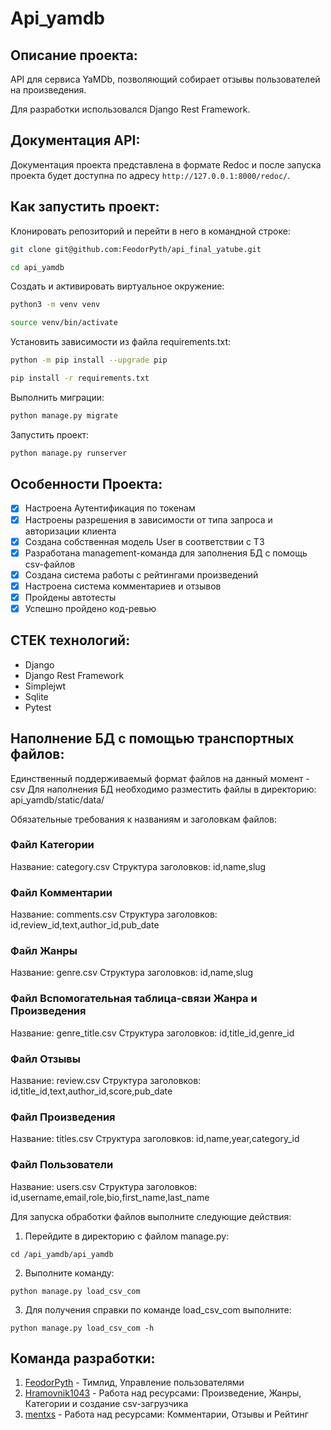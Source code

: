 # Api_yamdb
## Описание проекта:
API для сервиса YaMDb, позволяющий собирает отзывы пользователей на произведения.

Для разработки использовался Django Rest Framework.

## Документация API:
Документация проекта представлена в формате Redoc и после запуска проекта будет доступна по адресу `http://127.0.0.1:8000/redoc/`.

## Как запустить проект:
Клонировать репозиторий и перейти в него в командной строке:

```sh
git clone git@github.com:FeodorPyth/api_final_yatube.git
```

```sh
cd api_yamdb
```

Cоздать и активировать виртуальное окружение:

```sh
python3 -m venv venv
```

```sh
source venv/bin/activate
```

Установить зависимости из файла requirements.txt:

```sh
python -m pip install --upgrade pip
```

```sh
pip install -r requirements.txt
```

Выполнить миграции:

```sh
python manage.py migrate
```

Запустить проект:

```sh
python manage.py runserver
```
## Особенности Проекта:
- [x] Настроена Аутентификация по токенам
- [x] Настроены разрешения в зависимости от типа запроса и авторизации клиента
- [x] Создана собственная модель User в соответствии с ТЗ
- [x] Разработана management-команда для заполнения БД с помощь csv-файлов
- [x] Создана система работы с рейтингами произведений
- [x] Настроена система комментариев и отзывов
- [x] Пройдены автотесты
- [x] Успешно пройдено код-ревью

## СТЕК технологий:
* Django
* Django Rest Framework
* Simplejwt
* Sqlite
* Pytest

## Наполнение БД с помощью транспортных файлов:
Единственный поддерживаемый формат файлов на данный момент - csv
Для наполнения БД необходимо разместить файлы в директорию: api_yamdb/static/data/

Обязательные требования к названиям и заголовкам файлов:
### Файл Категории
Название: category.csv
Структура заголовков: id,name,slug

### Файл Комментарии
Название: comments.csv
Структура заголовков: id,review_id,text,author_id,pub_date

### Файл Жанры
Название: genre.csv
Структура заголовков: id,name,slug

### Файл Вспомогательная таблица-связи Жанра и Произведения
Название: genre_title.csv
Структура заголовков: id,title_id,genre_id

### Файл Отзывы
Название: review.csv
Структура заголовков: id,title_id,text,author_id,score,pub_date

### Файл Произведения
Название: titles.csv
Структура заголовков: id,name,year,category_id

### Файл Пользователи
Название: users.csv
Структура заголовков: id,username,email,role,bio,first_name,last_name

Для запуска обработки файлов выполните следующие действия:
1. Перейдите в директорию с файлом manage.py:

```
cd /api_yamdb/api_yamdb
```

2. Выполните команду:
```
python manage.py load_csv_com
```

3. Для получения справки по команде load_csv_com выполните:
```
python manage.py load_csv_com -h
```

## Команда разработки:
1. [FeodorPyth](https://github.com/FeodorPyth) - Тимлид, Управление пользователями
2. [Hramovnik1043](https://github.com/Hramovnik1043) - Работа над ресурсами: Произведение, Жанры, Категории и создание csv-загрузчика
3. [mentxs](https://github.com/f1v3nt5) - Работа над ресурсами: Комментарии, Отзывы и Рейтинг
